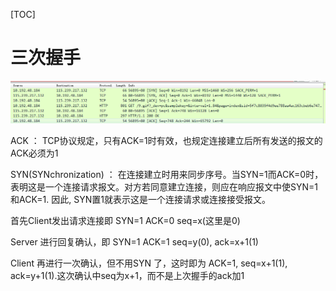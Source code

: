 [TOC]

# 三次握手

![](pic/tcp3.PNG)

ACK ： TCP协议规定，只有ACK=1时有效，也规定连接建立后所有发送的报文的ACK必须为1

SYN(SYNchronization) ： 在连接建立时用来同步序号。当SYN=1而ACK=0时，表明这是一个连接请求报文。对方若同意建立连接，则应在响应报文中使SYN=1和ACK=1. 因此,  SYN置1就表示这是一个连接请求或连接接受报文。

首先Client发出请求连接即 SYN=1 ACK=0 seq=x(这里是0)

Server 进行回复确认，即 SYN=1 ACK=1 seq=y(0), ack=x+1(1)

 Client 再进行一次确认，但不用SYN 了，这时即为 ACK=1, seq=x+1(1), ack=y+1(1).这次确认中seq为x+1，而不是上次握手的ack加1
